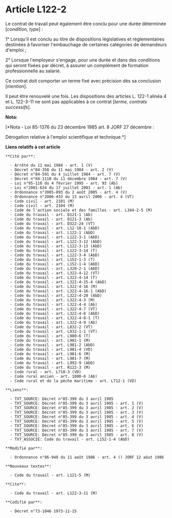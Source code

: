 # Article L122-2

Le contrat de travail peut également être conclu pour une durée déterminée [*condition, type*] :

1° Lorsqu'il est conclu au titre de dispositions législatives et réglementaires destinées à favoriser l'embauchage de
certaines catégories de demandeurs d'emploi ;

2° Lorsque l'employeur s'engage, pour une durée et dans des conditions qui seront fixées par décret, à assurer un complément
de formation professionnelle au salarié.

Ce contrat doit comporter un terme fixé avec précision dès sa conclusion [*mention*].

Il peut être renouvelé une fois. Les dispositions des articles L. 122-1 alinéa 4 et L. 122-3-11 ne sont pas applicables à ce
contrat [*terme, contrats successifs*].

**Nota:**

[*Nota - Loi 85-1376 du 23 décembre 1985 art. 8 JORF 27 décembre :

Dérogation relative à l'emploi scientifique et technique.*]

**Liens relatifs à cet article**

	**Cité par**:

	  - Arrêté du 11 mai 1984 - art. 1 (V)
	  - Décret n°84-358 du 11 mai 1984 - art. 2 (V)
	  - Décret n°84-591 du 4 juillet 1984 - art. 7 (V)
	  - Décret n°84-1110 du 11 décembre 1984 - art. 7 (V)
	  - Loi n°95-116 du 4 février 1995 - art. 93 (Ab)
	  - Loi n°2001-624 du 17 juillet 2001 - art. 1 (Ab)
	  - Ordonnance n°2005-893 du 2 août 2005 - art. 4 (V)
	  - Ordonnance n°2006-433 du 13 avril 2006 - art. 4 (VT)
	  - Code civil - art. 2101 (M)
	  - Code civil - art. 2104 (M)
	  - Code de l'action sociale et des familles - art. L344-2-5 (M)
	  - Code du travail - art. D121-1 (Ab)
	  - Code du travail - art. D121-3 (Ab)
	  - Code du travail - art. D322-24 (VT)
	  - Code du travail - art. L12-10-1 (AbD)
	  - Code du travail - art. L122-1 (AbD)
	  - Code du travail - art. L122-3-1 (AbD)
	  - Code du travail - art. L122-3-12 (AbD)
	  - Code du travail - art. L122-3-13 (AbD)
	  - Code du travail - art. L122-3-14 (T)
	  - Code du travail - art. L122-3-4 (AbD)
	  - Code du travail - art. L152-1-3 (T)
	  - Code du travail - art. L152-1-4 (AbD)
	  - Code du travail - art. L320-2-1 (AbD)
	  - Code du travail - art. L322-4-12 (VT)
	  - Code du travail - art. L322-4-14 (T)
	  - Code du travail - art. L322-4-15-4 (AbD)
	  - Code du travail - art. L322-4-16 (M)
	  - Code du travail - art. L322-4-16-1 (AbD)
	  - Code du travail - art. L322-4-20 (AbD)
	  - Code du travail - art. L322-4-3 (M)
	  - Code du travail - art. L322-4-4 (Ab)
	  - Code du travail - art. L322-4-7 (VT)
	  - Code du travail - art. L322-4-8 (AbD)
	  - Code du travail - art. L322-4-8-1 (T)
	  - Code du travail - art. L322-4-9 (Ab)
	  - Code du travail - art. L832-2 (VT)
	  - Code du travail - art. L932-1-1 (VT)
	  - Code du travail - art. L980-6 (T)
	  - Code du travail - art. L981-1 (M)
	  - Code du travail - art. L981-2 (AbD)
	  - Code du travail - art. L981-4 (VD)
	  - Code du travail - art. L981-6 (M)
	  - Code du travail - art. L981-7 (M)
	  - Code du travail - art. L992-9 (AbD)
	  - Code du travail - art. R122-3 (M)
	  - Code rural - art. L718-3 (VD)
	  - Code rural ancien - art. 1000-6 (Ab)
	  - Code rural et de la pêche maritime - art. L712-1 (VD)

	**Liens**:

	  - TXT_SOURCE: Décret n°85-399 du 3 avril 1985
	  - TXT_SOURCE: Décret n°85-399 du 3 avril 1985 - art. 1 (V)
	  - TXT_SOURCE: Décret n°85-399 du 3 avril 1985 - art. 2 (V)
	  - TXT_SOURCE: Décret n°85-399 du 3 avril 1985 - art. 3 (V)
	  - TXT_SOURCE: Décret n°85-399 du 3 avril 1985 - art. 4 (V)
	  - TXT_SOURCE: Décret n°85-399 du 3 avril 1985 - art. 5 (V)
	  - TXT_SOURCE: Décret n°85-399 du 3 avril 1985 - art. 6 (V)
	  - TXT_SOURCE: Décret n°85-399 du 3 avril 1985 - art. 7 (V)
	  - TXT_SOURCE: Décret n°85-399 du 3 avril 1985 - art. 8 (V)
	  - TXT_ASSOCIE: Code du travail - art. L152-1-4 (AbD)

	**Modifié par**:

	  - Ordonnance n°86-948 du 11 août 1986 - art. 4 () JORF 12 aôut 1986

	**Nouveaux textes**:

	  - Code du travail - art. L121-5 (M)

	**Cite**:

	  - Code du travail - art. L122-3-11 (M)

	**Codifié par**:

	  - Décret n°73-1046 1973-11-15
